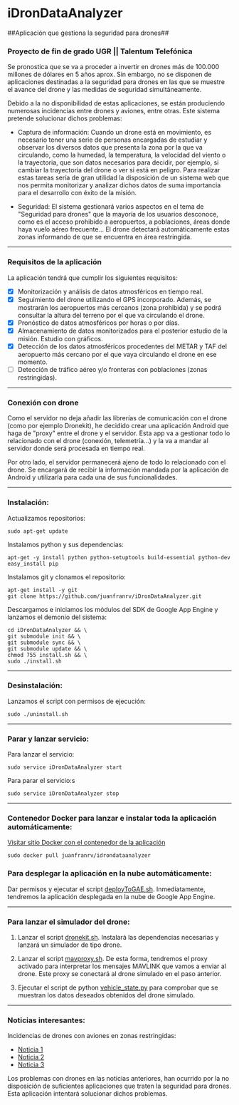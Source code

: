 # iDronDataAnalyzer 

##Aplicación que gestiona la seguridad para drones##

### Proyecto de fin de grado UGR || Talentum Telefónica ###

Se pronostica que se va a proceder a invertir en drones más de 100.000 millones de dólares en 5 años aprox. Sin embargo, no se disponen de aplicaciones destinadas a la seguridad para drones en las que se muestre el avance del drone y las medidas de seguridad simultáneamente. 

Debido a la no disponibilidad de estas aplicaciones, se están produciendo numerosas incidencias entre drones y aviones, entre otras. Este sistema pretende solucionar dichos problemas:

* Captura de información: Cuando un drone está en movimiento, es necesario tener una serie de personas encargadas de estudiar y observar los diversos datos que presenta la zona por la que va circulando, como la humedad, la temperatura, la velocidad del viento o la trayectoria, que son datos necesarios para decidir, por ejemplo, si cambiar la trayectoria del drone o ver si está en peligro. Para realizar estas tareas sería de gran utilidad la disposición de un sistema web que nos permita monitorizar y analizar dichos datos de suma importancia para el desarrollo con éxito de la misión.

* Seguridad: El sistema gestionará varios aspectos en el tema de "Seguridad para drones" que la mayoría de los usuarios desconoce, como es el acceso prohibido a aeropuertos, a poblaciones, áreas donde haya vuelo aéreo frecuente... El drone detectará automáticamente estas zonas informando de que se encuentra en área restringida.

***

### Requisitos de la aplicación ###

La aplicación tendrá que cumplir los siguientes requisitos:

* [X] Monitorización y análisis de datos atmosféricos en tiempo real.  
* [X] Seguimiento del drone utilizando el GPS incorporado. Además, se mostrarán los aeropuertos más cercanos (zona prohibida) y se podrá consultar la altura del terreno por el que va circulando el drone.
* [X] Pronóstico de datos atmosféricos por horas o por días.
* [X] Almacenamiento de datos monitorizados para el posterior estudio de la misión. Estudio con gráficos.
* [X] Detección de los datos atmosféricos procedentes del METAR y TAF del aeropuerto más cercano por el que vaya circulando el drone en ese momento.
* [ ] Detección de tráfico aéreo y/o fronteras con poblaciones (zonas restringidas).
 
***

### Conexión con drone ###

Como el servidor no deja añadir las librerías de comunicación con el drone (como por ejemplo Dronekit), he decidido crear una aplicación Android que haga de "proxy" entre el drone y el servidor. Esta app va a gestionar todo lo relacionado con el drone (conexión, telemetría...) y la va a mandar al servidor donde será procesada en tiempo real. 

Por otro lado, el servidor permanecerá ajeno de todo lo relacionado con el drone. Se encargará de recibir la información mandada por la aplicación de Android y utilizarla para cada una de sus funcionalidades.

***

### Instalación: ###

Actualizamos repositorios:

    sudo apt-get update
    
Instalamos python y sus dependencias:

    apt-get -y install python python-setuptools build-essential python-dev
    easy_install pip
    
Instalamos git y clonamos el repositorio:

    apt-get install -y git
    git clone https://github.com/juanfranrv/iDronDataAnalyzer.git

Descargamos e iniciamos los módulos del SDK de Google App Engine y lanzamos el demonio del sistema:

    cd iDronDataAnalyzer && \
    git submodule init && \
    git submodule sync && \
    git submodule update && \
    chmod 755 install.sh && \
    sudo ./install.sh
    
***

### Desinstalación: ###

Lanzamos el script con permisos de ejecución:

    sudo ./uninstall.sh


***

### Parar y lanzar servicio: ###

Para lanzar el servicio:

    sudo service iDronDataAnalyzer start

Para parar el servicio:s

    sudo service iDronDataAnalyzer stop 
    
***

### Contenedor Docker para lanzar e instalar toda la aplicación automáticamente: ###

[Visitar sitio Docker con el contenedor de la aplicación](https://hub.docker.com/r/juanfranrv/idrondataanalyzer/)

    sudo docker pull juanfranrv/idrondataanalyzer

    
### Para desplegar la aplicación en la nube automáticamente: ###

Dar permisos y ejecutar el script [deployToGAE.sh](https://github.com/juanfranrv/iDronDataAnalyzer/blob/master/deployToGAE.sh). Inmediatamente, tendremos la aplicación desplegada en la nube de Google App Engine.

***

### Para lanzar el simulador del drone: ###

1. Lanzar el script [dronekit.sh](https://github.com/juanfranrv/iDronDataAnalyzer/blob/master/dronekit.sh). Instalará las dependencias necesarias y lanzará un simulador de tipo drone.

2. Lanzar el script [mavproxy.sh](https://github.com/juanfranrv/iDronDataAnalyzer/blob/master/mavproxy.sh). De esta forma, tendremos el proxy activado para interpretar los mensajes MAVLINK que vamos a enviar al drone. Este proxy se conectará al drone simulado en el paso anterior.

3. Ejecutar el script de python [vehicle_state.py](https://github.com/juanfranrv/iDronDataAnalyzer/blob/master/src/iDronDataAnalyzer/vehicle_state.py) para comprobar que se muestran los datos deseados obtenidos del drone simulado.

***

### Noticias interesantes: ###

Incidencias de drones con aviones en zonas restringidas:

* [Noticia 1](http://economia.elpais.com/economia/2016/03/02/actualidad/1456911759_020181.html)
* [Noticia 2](http://economia.elpais.com/economia/2016/03/04/actualidad/1457078339_462092.html)
* [Noticia 3](http://www.elmundo.es/internacional/2016/03/04/56d93e71e2704e3d4c8b45f6.html)

Los problemas con drones en las noticias anteriores, han ocurrido por la no disposición de suficientes aplicaciones que traten la seguridad para drones. Esta aplicación intentará solucionar dichos problemas.




